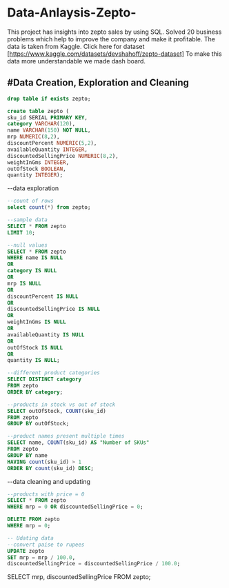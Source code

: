 # Data-Anlaysis-Zepto-
This project has insights into zepto sales by using SQL. Solved 20 business problems which help to improve the company and make it profitable.  The data is taken from Kaggle.
Click here for dataset [https://www.kaggle.com/datasets/devshahoff/zepto-dataset]
To make this data more understandable we made dash board.


#Data Creation, Exploration and Cleaning
--
```sql
drop table if exists zepto;

create table zepto (
sku_id SERIAL PRIMARY KEY,
category VARCHAR(120),
name VARCHAR(150) NOT NULL,
mrp NUMERIC(8,2),
discountPercent NUMERIC(5,2),
availableQuantity INTEGER,
discountedSellingPrice NUMERIC(8,2),
weightInGms INTEGER,
outOfStock BOOLEAN,	
quantity INTEGER);
```
--data exploration
```sql
--count of rows
select count(*) from zepto;

--sample data
SELECT * FROM zepto
LIMIT 10;

--null values
SELECT * FROM zepto
WHERE name IS NULL
OR
category IS NULL
OR
mrp IS NULL
OR
discountPercent IS NULL
OR
discountedSellingPrice IS NULL
OR
weightInGms IS NULL
OR
availableQuantity IS NULL
OR
outOfStock IS NULL
OR
quantity IS NULL;

--different product categories
SELECT DISTINCT category
FROM zepto
ORDER BY category;

--products in stock vs out of stock
SELECT outOfStock, COUNT(sku_id)
FROM zepto
GROUP BY outOfStock;

--product names present multiple times
SELECT name, COUNT(sku_id) AS "Number of SKUs"
FROM zepto
GROUP BY name
HAVING count(sku_id) > 1
ORDER BY count(sku_id) DESC;
```
--data cleaning and updating
```sql
--products with price = 0
SELECT * FROM zepto
WHERE mrp = 0 OR discountedSellingPrice = 0;

DELETE FROM zepto
WHERE mrp = 0;

-- Udating data
--convert paise to rupees
UPDATE zepto
SET mrp = mrp / 100.0,
discountedSellingPrice = discountedSellingPrice / 100.0;
```
SELECT mrp, discountedSellingPrice FROM zepto;




